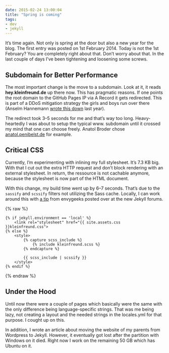 ```yaml
---
date: 2015-02-24 13:00:04
title: "Spring is coming"
tags:
- dev
- jekyll
---
```

It’s time again. Not only is spring at the door but also a new year for the blog. The first entry was posted on 1st February 2014. Today is not the 1st February? You are completely right about that. Don’t worry about that. In the last couple of days I’ve been tightening and loosening some screws.

## Subdomain for Better Performance

The most important change is the move to a subdomain. Look at it, it reads __hey.kleinfreund.de__ up there now. This has pragmatic reasons. If one points the root domain to the GitHub Pages IP via A Record it gets redirected. This is part of a DDoS mitigation strategy the girls and boys run over there (Anselm Hannemann <a href="https://helloanselm.com/2014/github-pages-redirect-performance/">wrote this down</a> last year).

The redirect took 3–5 seconds for me and that’s way too long. Heavy-heartedly I was about to setup the typical www. subdomain until it crossed my mind that one can choose freely. Anatol Broder chose <a href="http://anatol.penibelst.de/">anatol.penibelst.de</a> for example.

## Critical CSS

Currently, I’m experimenting with inlining my full stylesheet. It’s 7.3 KB big. With that I cut out the extra HTTP request and don’t block rendering with an external stylesheet. In return, the ressource is not cachable anymore, because the stylesheet is now part of the HTML document.

With this change, my build time went up by 6–7 seconds. That’s due to the `sassify` and `scssify` filters not utilizing the Sass cache. Locally, I can work around this with <a href="https://talk.jekyllrb.com/t/is-capture-slow-or-are-my-build-times-normal/32/4">a tip</a> from envygeeks posted over at the new Jekyll forums.

{% raw %}
```liquid
{% if jekyll.environment == 'local' %}
    <link rel="stylesheet" href="{{ site.assets.css }}kleinfreund.css">
{% else %}
    <style>
        {% capture scss_include %}
            {% include kleinfreund.scss %}
        {% endcapture %}

        {{ scss_include | scssify }}
    </style>
{% endif %}
```
{% endraw %}

## Under the Hood

Until now there were a couple of pages which basically were the same with the only difference being language-specific strings. That was me being lazy, not creating a layout and the needed strings in the locales.yml for that purpose. I cought up on this.

In addition, I wrote an article about moving the website of my parents from Wordpress to Jekyll. However, it eventually got lost after the partition with Windows on it died. Right now I work on the remaining 50 GB which has Ubuntu on it.

